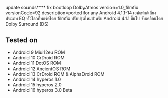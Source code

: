 update sounds****
fix bootloop
DolbyAtmos
version=1.0_filmfix
versionCode=92
description=ported  for any Android 4.1.1-14
เอฟเฟกต์เสียงประเภท EQ ทั่วโลกที่พอร์ตโดย filmfix ปรับปรุงใหม่สำหรับ Android 4.1.1 ขึ้นไป ขับเคลื่อนโดย Dolby Surround (DS)
## Tested on
- Android 9 Miui12eu ROM
- Android 10 CrDroid ROM
- Android 11 DotOS ROM
- Android 12 AncientOS ROM
- Android 13 CrDroid ROM & AlphaDroid ROM
- Android 14 hyperos 1.0
- Android 15 hyperos 2.0
- Android 16 hyperos 3.0 Beta
